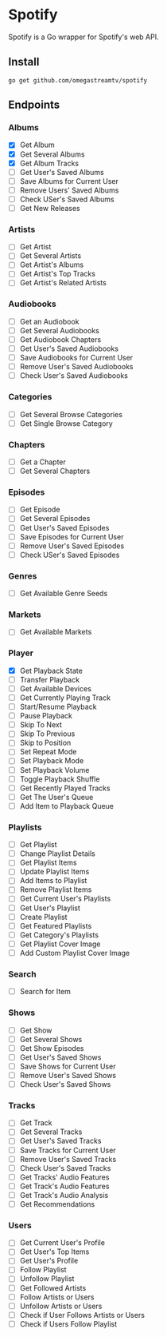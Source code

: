 # Spotify

Spotify is a Go wrapper for Spotify's web API.

## Install
```cli
go get github.com/omegastreamtv/spotify
```

## Endpoints
### Albums
- [x] Get Album
- [x] Get Several Albums
- [x] Get Album Tracks
- [ ] Get User's Saved Albums
- [ ] Save Albums for Current User
- [ ] Remove Users' Saved Albums
- [ ] Check USer's Saved Albums
- [ ] Get New Releases

### Artists
- [ ] Get Artist
- [ ] Get Several Artists
- [ ] Get Artist's Albums
- [ ] Get Artist's Top Tracks
- [ ] Get Artist's Related Artists

### Audiobooks
- [ ] Get an Audiobook
- [ ] Get Several Audiobooks
- [ ] Get Audiobook Chapters
- [ ] Get User's Saved Audiobooks
- [ ] Save Audiobooks for Current User
- [ ] Remove User's Saved Audiobooks
- [ ] Check User's Saved Audiobooks

### Categories
- [ ] Get Several Browse Categories
- [ ] Get Single Browse Category

### Chapters
- [ ] Get a Chapter
- [ ] Get Several Chapters

### Episodes
- [ ] Get Episode
- [ ] Get Several Episodes
- [ ] Get User's Saved Episodes
- [ ] Save Episodes for Current User
- [ ] Remove User's Saved Episodes
- [ ] Check USer's Saved Episodes

### Genres
- [ ] Get Available Genre Seeds

### Markets
- [ ] Get Available Markets

### Player
- [x] Get Playback State
- [ ] Transfer Playback
- [ ] Get Available Devices
- [ ] Get Currently Playing Track
- [ ] Start/Resume Playback
- [ ] Pause Playback
- [ ] Skip To Next
- [ ] Skip To Previous
- [ ] Skip to Position
- [ ] Set Repeat Mode
- [ ] Set Playback Mode
- [ ] Set Playback Volume
- [ ] Toggle Playback Shuffle
- [ ] Get Recently Played Tracks
- [ ] Get The User's Queue
- [ ] Add Item to Playback Queue

### Playlists
- [ ] Get Playlist
- [ ] Change Playlist Details
- [ ] Get Playlist Items
- [ ] Update Playlist Items
- [ ] Add Items to Playlist
- [ ] Remove Playlist Items
- [ ] Get Current User's Playlists
- [ ] Get User's Playlist
- [ ] Create Playlist
- [ ] Get Featured Playlists
- [ ] Get Category's Playlists
- [ ] Get Playlist Cover Image
- [ ] Add Custom Playlist Cover Image

### Search
- [ ] Search for Item

### Shows
- [ ] Get Show
- [ ] Get Several Shows
- [ ] Get Show Episodes
- [ ] Get User's Saved Shows
- [ ] Save Shows for Current User
- [ ] Remove User's Saved Shows
- [ ] Check User's Saved Shows

### Tracks
- [ ] Get Track
- [ ] Get Several Tracks
- [ ] Get User's Saved Tracks
- [ ] Save Tracks for Current User
- [ ] Remove User's Saved Tracks
- [ ] Check User's Saved Tracks
- [ ] Get Tracks' Audio Features
- [ ] Get Track's Audio Features
- [ ] Get Track's Audio Analysis
- [ ] Get Recommendations

### Users
- [ ] Get Current User's Profile
- [ ] Get User's Top Items
- [ ] Get User's Profile
- [ ] Follow Playlist
- [ ] Unfollow Playlist
- [ ] Get Followed Artists
- [ ] Follow Artists or Users
- [ ] Unfollow Artists or Users
- [ ] Check if User Follows Artists or Users
- [ ] Check if Users Follow Playlist